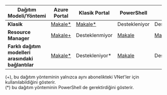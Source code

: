 | **Dağıtım Modeli/Yöntemi** | **Azure Portal** | **Klasik Portal** | **PowerShell** | **CLI** |
| --- | --- | --- | --- | --- |
| **Klasik** |[Makale*](../articles/vpn-gateway/vpn-gateway-howto-vnet-vnet-portal-classic.md)|[Makale*](../articles/vpn-gateway/virtual-networks-configure-vnet-to-vnet-connection.md) |Destekleniyor | Desteklenmiyor|
| **Resource Manager** |[Makale+](../articles/vpn-gateway/vpn-gateway-howto-vnet-vnet-resource-manager-portal.md) |Desteklenmiyor |[Makale](../articles/vpn-gateway/vpn-gateway-vnet-vnet-rm-ps.md) |[Makale](../articles/vpn-gateway/vpn-gateway-howto-vnet-vnet-cli.md)
| **Farklı dağıtım modelleri arasındaki bağlantılar** |[Makale*](../articles/vpn-gateway/vpn-gateway-connect-different-deployment-models-portal.md) |Destekleniyor* |[Makale](../articles/vpn-gateway/vpn-gateway-connect-different-deployment-models-powershell.md) | Desteklenmiyor |

(+), bu dağıtım yönteminin yalnızca aynı abonelikteki VNet'ler için kullanılabildiğini gösterir.<br>
(*) bu dağıtım yönteminin PowerShell de gerektirdiğini gösterir.